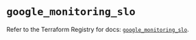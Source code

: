 # `google_monitoring_slo`

Refer to the Terraform Registry for docs: [`google_monitoring_slo`](https://registry.terraform.io/providers/hashicorp/google-beta/6.41.0/docs/resources/google_monitoring_slo).
